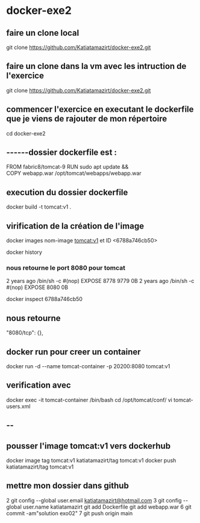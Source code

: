 # docker-exe2
## faire un clone local
git clone https://github.com/Katiatamazirt/docker-exe2.git
## faire un clone dans la vm avec les intruction de l'exercice
git clone https://github.com/Katiatamazirt/docker-exe2.git
## commencer l'exercice en executant le dockerfile que je viens de rajouter de mon répertoire 
cd docker-exe2
## ------dossier dockerfile est : 
FROM fabric8/tomcat-9
RUN sudo apt update && \
COPY webapp.war /opt/tomcat/webapps/webapp.war
## execution du dossier dockerfile
docker build -t tomcat:v1 .
## virification de la création de l'image
docker images nom-image <tomcat:v1> et ID <6788a746cb50>

docker history 
### nous retourne le port 8080 pour tomcat
<missing>   2 years ago  /bin/sh -c #(nop)  EXPOSE 8778 9779    0B 
<missing>   2 years ago  /bin/sh -c #(nop)  EXPOSE 8080   0B

docker inspect 6788a746cb50
## nous retourne
"8080/tcp": {},
## docker run pour creer un container
docker run -d --name tomcat-container -p 20200:8080 tomcat:v1
## verification avec 
docker exec -it tomcat-container /bin/bash
cd /opt/tomcat/conf/
vi tomcat-users.xml
## --<user name="logwire" password="docker" roles="admin-gui,admin-script,manager-gui,manager-status,manager-script,manager-jmx"/> </tomcat-users>
## pousser l'image tomcat:v1 vers dockerhub
docker image tag tomcat:v1 katiatamazirt/tag tomcat:v1
docker push katiatamazirt/tag tomcat:v1
## mettre mon dossier dans github
2 git config --global user.email katiatamazirt@hotmail.com
3 git config --global user.name katiatamazirt
git add Dockerfile
git add webapp.war
6 git commit -am"solution exo02"
7 git push origin main